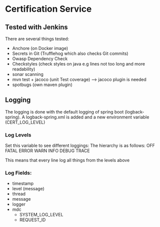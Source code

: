 # Certification Service

## Tested with Jenkins


There are several things tested:
* Anchore (on Docker image)
* Secrets in Git (Trufflehog which also checks Git commits)
* Owasp Dependency Check
* Checkstyles (check styles on java e.g lines not too long and more readability)
* sonar scanning
* mvn test + jacoco (unit Test coverage) --> jacoco plugin is needed
* spotbugs (own maven plugin)


## Logging

The logging is done with the default logging of spring boot (logback-spring).
A logback-spring.xml is added and a new environment variable (CERT_LOG_LEVEL)

### Log Levels
Set this variable to see different loggings:
The hierarchy is as follows:
OFF
FATAL
ERROR
WARN
INFO
DEBUG
TRACE


This means that every line log all things from the levels above

### Log Fields:

* timestamp
* level (message)
* thread
* message
* logger
* mdc
  * SYSTEM_LOG_LEVEL
  * REQUEST_ID